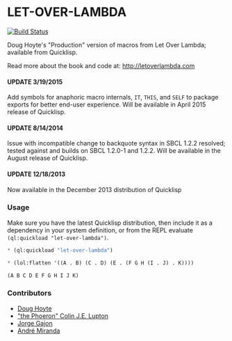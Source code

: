 # LET-OVER-LAMBDA

[![Build Status](https://travis-ci.org/thephoeron/let-over-lambda.svg?branch=master)](https://travis-ci.org/thephoeron/let-over-lambda)

Doug Hoyte's "Production" version of macros from Let Over Lambda; available from Quicklisp.

Read more about the book and code at: http://letoverlambda.com

#### UPDATE 3/19/2015

Add symbols for anaphoric macro internals, `IT`, `THIS`, and `SELF` to package exports for better end-user experience.  Will be available in April 2015 release of Quicklisp.

#### UPDATE 8/14/2014

Issue with incompatible change to backquote syntax in SBCL 1.2.2 resolved; tested against and builds on SBCL 1.2.0-1 and 1.2.2.  Will be available in the August release of Quicklisp.

#### UPDATE 12/18/2013

Now available in the December 2013 distribution of Quicklisp

### Usage

Make sure you have the latest Quicklisp distribution, then include it as a dependency in your system definition, or from the REPL evaluate `(ql:quickload "let-over-lambda")`.

```lisp
* (ql:quickload "let-over-lambda")

* (lol:flatten '((A . B) (C . D) (E . (F G H (I . J) . K))))

(A B C D E F G H I J K)
```

### Contributors

- [Doug Hoyte](https://github.com/hoytech)
- ["the Phoeron" Colin J.E. Lupton](https://github.com/thephoeron)
- [Jorge Gajon](https://github.com/gajon)
- [André Miranda](https://github.com/EuAndreh/)
